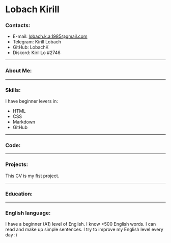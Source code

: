 # Lobach Kirill
### Contacts:
* E-mail: lobach.k.a.1985@gmail.com
* Telegram: Kirill Lobach
* GitHub: LobachK
* Diskord: KirillLo #2746
***
### About Me:
***
### Skills:
I have beginner levers in:
* HTML
* CSS
* Markdown
* GitHub
***
### Code:
***
### Projects:
This CV is my fist  project.
***
### Education:
***
### English language: 
I have a beginner (A1) level of English. I know >500 English words. I can read and make up simple sentences. I try to improve my English level every day :)